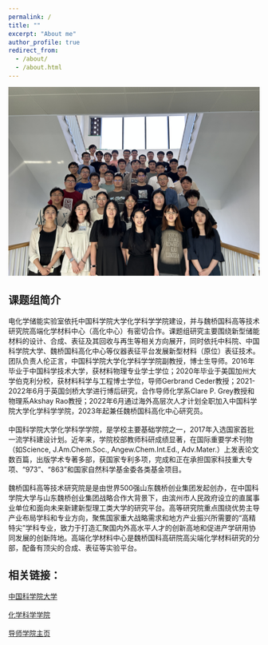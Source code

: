 ```yaml
---
permalink: /
title: ""
excerpt: "About me"
author_profile: true
redirect_from: 
  - /about/
  - /about.html
---
```


![GR2024.jpg](/images/activity/GR2024.jpg)

课题组简介
---
电化学储能实验室依托中国科学院大学化学科学学院建设，并与魏桥国科高等技术研究院高端化学材料中心（高化中心）有密切合作。课题组研究主要围绕新型储能材料的设计、合成、表征及其回收与再生等相关方向展开，同时依托中科院、中国科学院大学、魏桥国科高化中心等仪器表征平台发展新型材料（原位）表征技术。团队负责人伦正言，中国科学院大学化学科学学院副教授，博士生导师。2016年毕业于中国科学技术大学，获材料物理专业学士学位；2020年毕业于美国加州大学伯克利分校，获材料科学与工程博士学位，导师Gerbrand Ceder教授；2021-2022年6月于英国剑桥大学进行博后研究，合作导师化学系Clare P. Grey教授和物理系Akshay Rao教授；2022年6月通过海外高层次人才计划全职加入中国科学院大学化学科学学院，2023年起兼任魏桥国科高化中心研究员。<br>  
中国科学院大学化学科学学院，是学校主要基础学院之一，2017年入选国家首批一流学科建设计划。近年来，学院校部教师科研成绩显著，在国际重要学术刊物（如Science, J.Am.Chem.Soc., Angew.Chem.Int.Ed., Adv.Mater.）上发表论文数百篇，出版学术专著多部，获国家专利多项，完成和正在承担国家科技重大专项、“973”、“863”和国家自然科学基金委各类基金项目。<br>  
魏桥国科高等技术研究院是是由世界500强山东魏桥创业集团发起创办，在中国科学院大学与山东魏桥创业集团战略合作大背景下，由滨州市人民政府设立的直属事业单位和面向未来新建新型理工类大学的研究平台。高等研究院重点围绕优势主导产业布局学科和专业方向，聚焦国家重大战略需求和地方产业振兴所需要的“高精特尖”学科专业，致力于打造汇聚国内外高水平人才的创新高地和促进产学研用协同发展的创新阵地。高端化学材料中心是魏桥国科高研院高尖端化学材料研究的分部，配备有顶尖的合成、表征等实验平台。


相关链接：
------
[中国科学院大学](https://www.ucas.ac.cn/) <br>  
[化学科学学院](https://chem.ucas.ac.cn)<br>  
[导师学院主页](https://people.ucas.ac.cn/http://people.ucas.ac.cn/~zylun)

